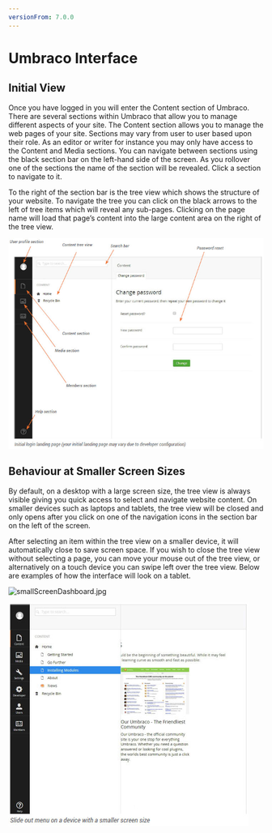 ```yaml
---
versionFrom: 7.0.0
---
```


# Umbraco Interface

## Initial View

Once you have logged in you will enter the Content section of Umbraco. There are several sections within Umbraco that allow you to manage different aspects of your site. The Content section allows you to manage the web pages of your site. Sections may vary from user to user based upon their role. As an editor or writer for instance you may only have access to the Content and Media sections. You can navigate between sections using the black section bar on the left-hand side of the screen. As you rollover one of the sections the name of the section will be revealed. Click a section to navigate to it.

To the right of the section bar is the tree view which shows the structure of your website. To navigate the tree you can click on the black arrows to the left of tree items which will reveal any sub-pages. Clicking on the
page name will load that page’s content into the large content area on the right of the tree view.


![landingPage.jpg](images/landingPage.jpg)

## Behaviour at Smaller Screen Sizes

By default, on a desktop with a large screen size, the tree view is always visible giving you quick access
to select and navigate website content. On smaller devices such as laptops and tablets, the tree view will be closed and only opens after you click on one of the navigation icons in the section bar on the left of the screen.

After selecting an item within the tree view on a smaller device, it will automatically close to save screen space. If you wish to close the tree view without selecting a page, you can move your mouse out of the tree view, or alternatively on a touch device you can swipe left over the tree view. Below are examples of how the interface will look on a tablet.

![smallScreenDashboard.jpg](images/smallScreenDashboard.jpg)

![dashboardSlideOut.jpg](images/dashboardSlideout.jpg)
